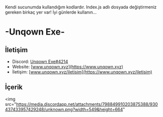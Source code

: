Kendi sucunumda kullandığım kodlardır. Index.js adlı dosyada değiştirmeniz gereken birkaç yer var! İyi günlerde kullanın...

<h1>
-Unqown Exe-
  </h1>
  
  ## İletişim
- Discord: [Unqown Exe#4214](https://discord.com/users/791255637920972801)
- Website: [www.unqown.xyz](https://www.unqown.xyz)
- İletişim: [www.unqown.xyz/iletisim](https://www.unqown.xyz/iletisim)


## İçerik

   <img src="https://media.discordapp.net/attachments/798849910203875388/930437433957429248/unknown.png?width=549&height=664" </img>

